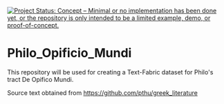 [![Project Status: Concept – Minimal or no implementation has been done yet, or the repository is only intended to be a limited example, demo, or proof-of-concept.](https://www.repostatus.org/badges/latest/concept.svg)](https://www.repostatus.org/#concept)

# Philo_Opificio_Mundi

This repository will be used for creating a Text-Fabric dataset for Philo's tract De Opifico Mundi.

Source text obtained from https://github.com/pthu/greek_literature
